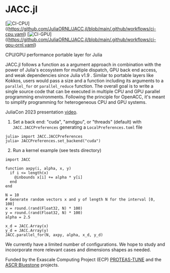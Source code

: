 # JACC.jl

[![CI-CPU](https://github.com/JuliaORNL/JACC.jl/blob/main/.github/workflows/ci-cpu.yaml/badge.svg)]((https://github.com/JuliaORNL/JACC.jl/blob/main/.github/workflows/ci-cpu.yaml)
[![CI-GPU](https://github.com/JuliaORNL/JACC.jl/blob/main/.github/workflows/ci-gpu-ornl.yaml/badge.svg)]((https://github.com/JuliaORNL/JACC.jl/blob/main/.github/workflows/ci-gpu-ornl.yaml)


CPU/GPU performance portable layer for Julia

JACC.jl follows a function as a argument approach in combination with the power of Julia's ecosystem for multiple dispatch, GPU back end access, and weak dependencies since Julia v1.9 . Similar to portable layers like Kokkos, users would pass a size and a function including its arguments to a `parallel_for` or `parallel_reduce` function.
The overall goal is to write a single source code that can be executed in multiple CPU and GPU parallel programming environments. Following the principle for OpenACC, it's meant to simplify programming for heterogeneous CPU and GPU systems.

JuliaCon 2023 presentation [video](https://live.juliacon.org/talk/AY8EUX).

1. Set a back end: "cuda", "amdgpu", or "threads" (default) with `JACC.JACCPreferences` generating a `LocalPreferences.toml` file

```
julia> import JACC.JACCPreferences
julia> JACCPreferences.set_backend("cuda")
```

2. Run a kernel example (see tests directory)

```
import JACC

function axpy(i, alpha, x, y)
  if i <= length(x)
    @inbounds x[i] += alpha * y[i]
  end
end

N = 10
# Generate random vectors x and y of length N for the interval [0, 100]
x = round.(rand(Float32, N) * 100)
y = round.(rand(Float32, N) * 100)
alpha = 2.5

x_d = JACC.Array(x)
y_d = JACC.Array(y)
JACC.parallel_for(N, axpy, alpha, x_d, y_d)
```

We currently have a limited number of configurations. 
We hope to study and incoorporate more relevant cases and dimensions shapes as needed.

Funded by the Exascale Computing Project (ECP) [PROTEAS-TUNE](https://www.ornl.gov/project/proteas-tune) and the [ASCR Bluestone](https://csmd.ornl.gov/Bluestone) projects.
